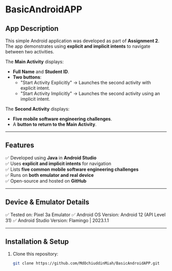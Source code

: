 # BasicAndroidAPP

## App Description
This simple Android application was developed as part of **Assignment 2**. The app demonstrates using **explicit and implicit intents** to navigate between two activities.

The **Main Activity** displays:
- **Full Name** and **Student ID**.
- **Two buttons**:
  - "Start Activity Explicitly" → Launches the second activity with explicit intent.
  - "Start Activity Implicitly" → Launches the second activity using an implicit intent.

The **Second Activity** displays:
- **Five mobile software engineering challenges**.
- A **button to return to the Main Activity**.

---

## Features
✅ Developed using **Java** in **Android Studio**  
✅ Uses **explicit and implicit intents** for navigation  
✅ Lists **five common mobile software engineering challenges**  
✅ Runs on **both emulator and real device**  
✅ Open-source and hosted on **GitHub**  

---

## Device & Emulator Details
✅ Tested on: Pixel 3a Emulator
✅ Android OS Version: Android 12 (API Level 31) 
✅ Android Studio Version: Flamingo | 2023.1.1   

---

## Installation & Setup
1. Clone this repository:
   ```bash
   git clone https://github.com/MdOchiuddinMiah/BasicAndroidAPP.git
